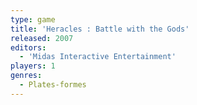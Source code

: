 ```yaml
---
type: game
title: 'Heracles : Battle with the Gods'
released: 2007
editors: 
  - 'Midas Interactive Entertainment'
players: 1
genres:
  - Plates-formes
---
```

